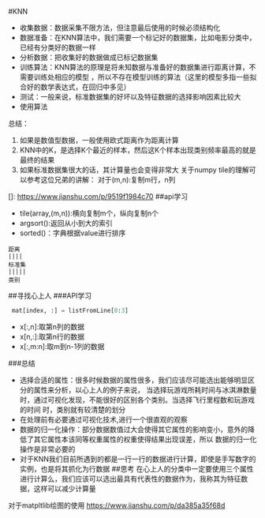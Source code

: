 #KNN
* 收集数据：数据采集不限方法，但注意最后使用的时候必须结构化
* 数据准备：在KNN算法中，我们需要一个标记好的数据集，比如电影分类中，已经有分类好的数据一样
* 分析数据：把收集好的数据做成已标记数据集
* 训练算法：KNN算法的原理是将未知数据与准备好的数据集进行距离计算，不需要训练处相应的模型
，所以不存在模型训练的算法（这里的模型多指一些拟合好的数学表达式，在回归中多见）
* 测试：一般来说，标准数据集的好坏以及特征数据的选择影响因素比较大
* 使用算法

总结：
1. 如果是数值型数据，一般使用欧式距离作为距离计算
2. KNN中的K，是选择K个最近的样本，然后这K个样本出现类别频率最高的就是最终的结果
3. 如果标准数据集很大的话，其计算量也会变得非常大
关于numpy tile的理解可以参考这位兄弟的讲解：
对于(m,n):复制m行，n列

[]: https://www.jianshu.com/p/9519f1984c70
##api学习
+ tile(array,(m,n)):横向复制m个，纵向复制n个
+ argsort():返回从小到大的索引
+ sorted()：字典根据value进行排序
```mermaid
距离
||||
标准集
|||||
类别
```
##寻找心上人
###API学习
```python
 mat[index, :] = listFromLine[0:3]  
```

* x[:,n]:取第n列的数据
* x[n,:]:取第n行的数据
* x[:,m:n]:取m到n-1列的数据

###总结
* 选择合适的属性：很多时候数据的属性很多，我们应该尽可能选出能够明显区分的属性来分析，以心上人的例子来说，
当选择玩游戏所耗时间与冰淇淋数量时，通过可视化发现，不能很好的区别各个类别。当选择飞行里程数和玩游戏的时间
时，类别就有较清楚的划分
* 在处理前有必要通过可视化技术,进行一个很直观的观察
* 数据的归一化操作：部分数据数值过大会使得其它属性的影响变小，意外的降低了其它属性本该同等权重属性的权重使得结果出现误差，所以
数据的归一化操作是非常必要的
* 对于KNN我们目前所遇到的都是一行一行的数据进行计算，即使是手写数字的实例，也是将其抓化为行数据
##思考
在心上人的分类中一定要使用三个属性进行计算么，我们应该可以选出最具有代表性的数据作为，我称其为特征数据，这样可以减少计算量


对于matpltlib绘图的使用 https://www.jianshu.com/p/da385a35f68d 